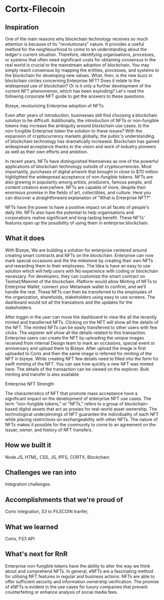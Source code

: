 # Cortx-Filecoin

## Inspiration

One of the main reasons why blockchain technology receives so much attention is because of its "revolutionary" nature. It provides a useful method for the neighbourhood to come to an understanding about the ledger's current situation. Therefore, identifying organisations, processes, or systems that often need significant costs for obtaining consensus in the real world is crucial to the mainstream adoption of blockchain. You may simply reach consensus by mapping the entities, processes, and systems to the blockchain for developing new values. What, then, is the new buzz in blockchain circles concerning Enterprise NFT? Does it relate to the widespread use of blockchain? Or is it only a further development of the current NFT phenomenon, which has been exploding? Let's read the following corporate NFT guide to get the answers to these questions.


Bizeye, revolunizing Enterprise adoption of NFTs.

Even after years of introduction, businesses still find choosing a blockchain solution to be difficult. Additionally, the introduction of NFTs or non-fungible tokens may increase the ambiguity around blockchain use cases. Is the non-fungible Enterprise token the solution to these issues? With the expansion of cryptocurrency markets globally, the public's understanding of blockchain technology has dramatically increased. Blockchain has gained widespread acceptance thanks to the vision and work of industry pioneers as well as their own efforts and ambition.


In recent years, NFTs have distinguished themselves as one of the powerful applications of blockchain technology outside of cryptocurrencies. Most importantly, purchases of digital artwork that brought in close to $70 million highlighted the widespread acceptance of non-fungible tokens. NFTs are also growing in popularity among artists, producers, famous people, and content creators everywhere. NFTs are capable of more, despite their enormous promise in the fields of art, collectibles, and culture. Here you can discover a straightforward explanation of "What is Enterprise NFT?"

NFTs have the power to have a positive impact on all facets of people's daily life. NFTs also have the potential to help organisations and corporations realise significant and long-lasting benefit. These NFTs' features open up the possibility of using them in enterprise blockchain.


## What it does

With Bizeye, We are building a solution for enterprise centered around creating smart contracts and NFTs on the blockchain. Enterprise can now mark special occasions and the the milestone by creating their own NFTs and rewarding them to their employees. The Idea is have an easy to use solution which will help users with No experience with coding or blockchain necessary. For developers, they can customize the smart contract on Testnet/Mainnet of the blockchain. Platform would allow Minting of NFTs to Enterprise Wallet, connect your Metamask wallet to confirm, and we’ll handle the rest. These NFTs can then be transferred to the employees of the organization, shareholds, stakeholders using easy to use screens. The dashboard would lsit all the transations and the updates for the stakeholders.

After loggin in the user can move the dashboard to view the all the recently minted and transferred NFTs. Clicking on the NFT will show all the details of the NFT.
The minted NFTs can be easily transferred to other users with few clicks. The explorer will show all the details related to this transaction. Enterprise users can  create the NFT by uploading the unique images received from internal Design team to mark an occasions, special event or anniversary and upload them to Bizeye. After upload the image is first uploaded to Cortx and then the same image is referred for minting of the NFT in bizeye. While creating NFT few details need to filled into the form for swift minting of the NFT. You can see how quickly a new NFT was minted here. The details of the transaction can be viewed on the explorer. Bulk minting and transfer is also available

Enterprise NFT Strength

The characteristics of NFT that promote mass acceptance have a significant impact on the development of enterprise NFT use cases. The term "non-fungible tokens," or "NFTs," refers to a group of blockchain-based digital assets that act as proxies for real-world asset ownership. The technological underpinnings of NFT guarantee the individuality of each NFT while placing restrictions on exchangeability with other NFTs. The nature of NFTs makes it possible for the community to come to an agreement on the issuer, owner, and history of NFT transfers.


## How we built it
Node.JS, HTML, CSS, JS, IPFS, CORTX, Blockchain

## Challenges we ran into
Integration challenges.

## Accomplishments that we're proud of
Cortx integration, S3 to FILECOIN tranfer,


## What we learned
Cortx, FS3 API

## What's next for RnR

Enterprise non-fungible tokens have the ability to alter the way we think about and comprehend NFTs. In general, eNFTs are a fascinating method for utilising NFT features in regular and business actions. NFTs are able to offer sufficient security and information ownership verification. The promise of eNFTs is evident in the use cases for luxury companies that prevent counterfeiting or enhance analysis of social media fees.

